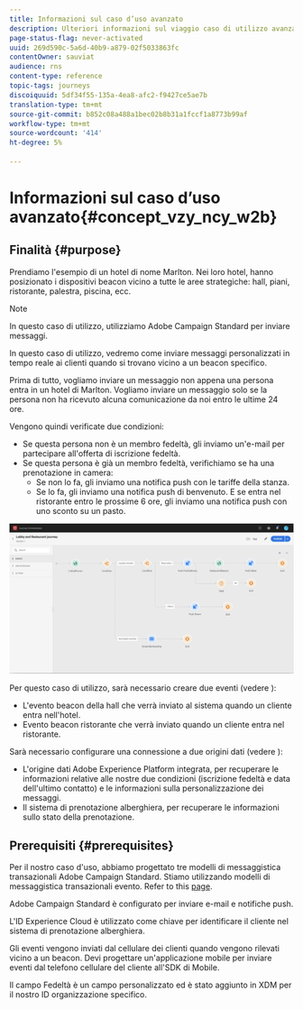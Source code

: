 ```yaml
---
title: Informazioni sul caso d’uso avanzato
description: Ulteriori informazioni sul viaggio caso di utilizzo avanzato
page-status-flag: never-activated
uuid: 269d590c-5a6d-40b9-a879-02f5033863fc
contentOwner: sauviat
audience: rns
content-type: reference
topic-tags: journeys
discoiquuid: 5df34f55-135a-4ea8-afc2-f9427ce5ae7b
translation-type: tm+mt
source-git-commit: b852c08a488a1bec02b8b31a1fccf1a8773b99af
workflow-type: tm+mt
source-wordcount: '414'
ht-degree: 5%

---
```



# Informazioni sul caso d’uso avanzato{#concept_vzy_ncy_w2b}

## Finalità {#purpose}

Prendiamo l&#39;esempio di un hotel di nome Marlton. Nei loro hotel, hanno posizionato i dispositivi beacon vicino a tutte le aree strategiche: hall, piani, ristorante, palestra, piscina, ecc.

>[!NOTE]
>
>In questo caso di utilizzo, utilizziamo  Adobe Campaign Standard per inviare messaggi.

In questo caso di utilizzo, vedremo come inviare messaggi personalizzati in tempo reale ai clienti quando si trovano vicino a un beacon specifico.

Prima di tutto, vogliamo inviare un messaggio non appena una persona entra in un hotel di Marlton. Vogliamo inviare un messaggio solo se la persona non ha ricevuto alcuna comunicazione da noi entro le ultime 24 ore.

Vengono quindi verificate due condizioni:

* Se questa persona non è un membro fedeltà, gli inviamo un&#39;e-mail per partecipare all&#39;offerta di iscrizione fedeltà.
* Se questa persona è già un membro fedeltà, verifichiamo se ha una prenotazione in camera:
   * Se non lo fa, gli inviamo una notifica push con le tariffe della stanza.
   * Se lo fa, gli inviamo una notifica push di benvenuto. E se entra nel ristorante entro le prossime 6 ore, gli inviamo una notifica push con uno sconto su un pasto.

![](../assets/journeyuc2_29.png)

Per questo caso di utilizzo, sarà necessario creare due eventi (vedere [](../usecase/configuring-the-events.md)):

* L&#39;evento beacon della hall che verrà inviato al sistema quando un cliente entra nell&#39;hotel.
* Evento beacon ristorante che verrà inviato quando un cliente entra nel ristorante.

Sarà necessario configurare una connessione a due origini dati (vedere [](../usecase/configuring-the-data-sources.md)):

* L&#39;origine dati Adobe Experience Platform integrata, per recuperare le informazioni relative alle nostre due condizioni (iscrizione fedeltà e data dell&#39;ultimo contatto) e le informazioni sulla personalizzazione dei messaggi.
* Il sistema di prenotazione alberghiera, per recuperare le informazioni sullo stato della prenotazione.

## Prerequisiti {#prerequisites}

Per il nostro caso d&#39;uso, abbiamo progettato tre  modelli di messaggistica transazionali Adobe Campaign Standard. Stiamo utilizzando modelli di messaggistica transazionali evento. Refer to this [page](https://docs.adobe.com/content/help/it-IT/campaign-standard/using/communication-channels/transactional-messaging/about-transactional-messaging.translate.html).

 Adobe Campaign Standard è configurato per inviare e-mail e notifiche push.

L&#39;ID Experience Cloud  è utilizzato come chiave per identificare il cliente nel sistema di prenotazione alberghiera.

Gli eventi vengono inviati dal cellulare dei clienti quando vengono rilevati vicino a un beacon. Devi progettare un&#39;applicazione mobile per inviare eventi dal telefono cellulare del cliente all&#39;SDK di Mobile.

Il campo Fedeltà è un campo personalizzato ed è stato aggiunto in XDM per il nostro ID organizzazione specifico.
